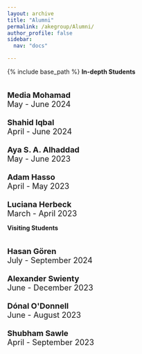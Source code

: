 ```yaml
---
layout: archive
title: "Alumni"
permalink: /akegroup/Alumni/
author_profile: false
sidebar:
  nav: "docs"

---
```


{% include base_path %}
<b>In-depth Students</b>

<font size="4">
<br/><b>Media Mohamad</b><br/>
May - June 2024<br/></font>

<font size="4">
<br/><b>Shahid Iqbal</b><br/>
April - June 2024<br/></font>

<font size="4">
<br/><b>Aya S. A. Alhaddad</b><br/>
May - June 2023<br/></font>

<font size="4">
<br/><b>Adam Hasso</b><br/>
April - May 2023<br/></font>

<font size="4">
<br/><b>Luciana Herbeck</b><br/>
March - April 2023<br/></font>



<b>Visiting Students</b>

<font size="4">
<br/><b>Hasan Gören</b><br/>
July - September 2024<br/></font>

<font size="4">
<br/><b>Alexander Swienty</b><br/>
June - December 2023<br/></font>

<font size="4">
<br/><b>Dónal O'Donnell</b><br/>
June - August 2023<br/></font>

<font size="4">
<br/><b>Shubham Sawle</b><br/>
April - September 2023<br/></font>









